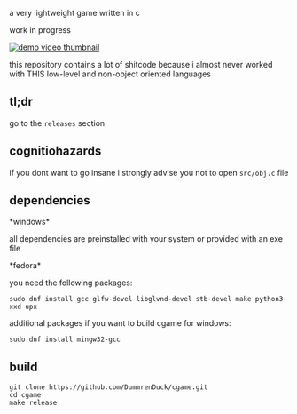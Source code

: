 a very lightweight game written in c

work in progress

[![demo video thumbnail](https://img.youtube.com/vi/K3WzBEkcs2g/0.jpg)](https://www.youtube.com/watch?v=K3WzBEkcs2g)

this repository contains a lot of shitcode because i almost never worked with THIS low-level and non-object oriented languages

## tl;dr

go to the `releases` section

## cognitiohazards

if you dont want to go insane i strongly advise you not to open `src/obj.c` file

## dependencies

\*windows\*

all dependencies are preinstalled with your system or provided with an exe file

\*fedora\*

you need the following packages:

```
sudo dnf install gcc glfw-devel libglvnd-devel stb-devel make python3 xxd upx
```

additional packages if you want to build cgame for windows:

```
sudo dnf install mingw32-gcc
```

## build

```
git clone https://github.com/DummrenDuck/cgame.git
cd cgame
make release
```
